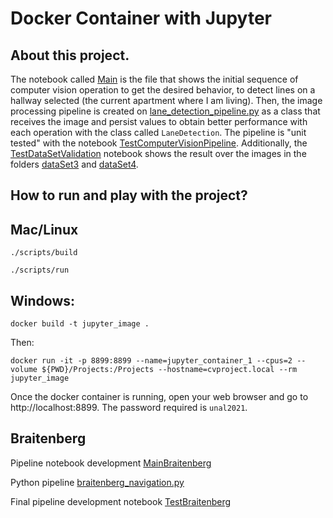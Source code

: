 # Docker Container with Jupyter 

## About this project.
The notebook called [Main](./ComputerVisionProject/Main.ipynb) is the file that shows the initial sequence of computer vision operation to get the desired behavior, to detect lines on a hallway selected (the current apartment where I am living). Then, the image processing pipeline is created on [lane_detection_pipeline.py](./ComputerVisionProject/lane_detection_pipeline.py) as a class that receives the image and persist values to obtain better performance with each operation with the class called `LaneDetection`. The pipeline is "unit tested" with the notebook [TestComputerVisionPipeline](./ComputerVisionProject/TestComputerVisionPipeline.ipynb). Additionally, the [TestDataSetValidation](./ComputerVisionProject/TestDataSetValidation.ipynb) notebook shows the result over the images in the folders [dataSet3](./ComputerVisionProject/dataSet3) and [dataSet4](./ComputerVisionProject/dataSet4).

## How to run and play with the project? ##

## Mac/Linux

```
./scripts/build
```

```
./scripts/run
```

## Windows:

```
docker build -t jupyter_image .
```
Then:

```
docker run -it -p 8899:8899 --name=jupyter_container_1 --cpus=2 --volume ${PWD}/Projects:/Projects --hostname=cvproject.local --rm jupyter_image
```

Once the docker container is running, open your web browser and go to http://localhost:8899. The password required is `unal2021`.

## Braitenberg ##
Pipeline notebook development [MainBraitenberg](./ComputerVisionProject/MainBraitenberg.ipynb)

Python pipeline [braitenberg_navigation.py](./ComputerVisionProject/braitenberg_navigation.py)

Final pipeline development notebook [TestBraitenberg](./ComputerVisionProject/TestBraitenberg.ipynb)
<!-- 
## Car used to capture images ##
![](./ComputerVisionProject/car.jpeg)

## Environment selected ##
![](./ComputerVisionProject/environmentTesting.jpeg) -->
